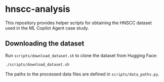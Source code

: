 # hnscc-analysis

This repository provides helper scripts for obtaining the HNSCC dataset used in the ML Copilot Agent case study.

## Downloading the dataset

Run `scripts/download_dataset.sh` to clone the dataset from Hugging Face:

```bash
./scripts/download_dataset.sh
```

The paths to the processed data files are defined in `scripts/data_paths.py`.

